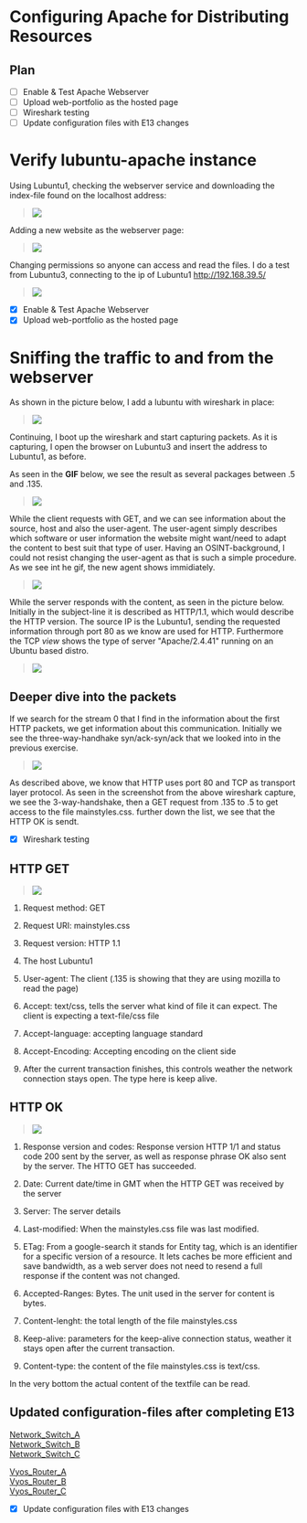 # Configuring Apache for Distributing Resources

## Plan

- [ ] Enable & Test Apache Webserver
- [ ] Upload web-portfolio as the hosted page
- [ ] Wireshark testing
- [ ] Update configuration files with E13 changes

# Verify lubuntu-apache instance

Using Lubuntu1, checking the webserver service and downloading the index-file found on the localhost address:

>![](/documentation/E13/testinglocalhost.gif)

Adding a new website as the webserver page:

>![](/documentation/E13/copywebtech.png)

Changing permissions so anyone can access and read the files. I do a test from Lubuntu3, connecting to the ip of Lubuntu1 http://192.168.39.5/

>![](/documentation/E13/testingportfolio.gif)

- [x] Enable & Test Apache Webserver
- [x] Upload web-portfolio as the hosted page

# Sniffing the traffic to and from the webserver

As shown in the picture below, I add a lubuntu with wireshark in place:

>![](/documentation/E13/wiresharklocation.png)

Continuing, I boot up the wireshark and start capturing packets. As it is capturing, I open the browser on Lubuntu3 and insert the address to Lubuntu1, as before.

As seen in the **GIF** below, we see the result as several packages between .5 and .135. 

>![](/documentation/E13/capturingpackets.gif)


While the client requests with GET, and we can see information about the source, host and also the user-agent. The user-agent simply describes which software or user information the website might want/need to adapt the content to best suit that type of user. Having an OSINT-background, I could not resist changing the user-agent as that is such a simple procedure. As we see int he gif, the new agent shows immidiately. 

>![](/documentation/E13/GET.png)

While the server responds with the content, as seen in the picture below. Initially in the subject-line it is described as HTTP/1.1, which would describe the HTTP version. The source IP is the Lubuntu1, sending the requested information through port 80
 as we know are used for HTTP. Furthermore the TCP *view* shows the type of server "Apache/2.4.41" running on an Ubuntu based distro. 

>![](/documentation/E13/http.png)


## Deeper dive into the packets

If we search for the stream 0 that I find in the information about the first HTTP packets, we get information about this communication. Initially we see the three-way-handhake syn/ack-syn/ack that we looked into in the previous exercise. 

>![](/documentation/E13/3wayhandshakegetandok.png)

As described above, we know that HTTP uses port 80 and TCP as transport layer protocol. As seen in the screenshot from the above wireshark capture, we see the 3-way-handshake, then a GET request from .135 to .5 to get access to the file mainstyles.css.
further down the list, we see that the HTTP OK is sendt.

- [x] Wireshark testing


## HTTP GET


>![](/documentation/E13/Get_deep.png)

1. Request method: GET
2. Request URI: mainstyles.css
3. Request version: HTTP 1.1
4. The host Lubuntu1

5. User-agent: The client (.135 is showing that they are using mozilla to read the page)
6. Accept: text/css, tells the server what kind of file it can expect. The client is expecting a text-file/css file
7. Accept-language: accepting language standard
8. Accept-Encoding: Accepting encoding on the client side
9. After the current transaction finishes, this controls weather the network connection stays open. The type here is keep alive. 


## HTTP OK

>![](/documentation/E13/HTTPOK.png)

1. Response version and codes: Response version HTTP 1/1 and status code 200 sent by the server, as well as response phrase OK also sent by the server. The HTTO GET has succeeded. 
2. Date: Current date/time in GMT when the HTTP GET was received by the server
3. Server: The server details
4. Last-modified: When the mainstyles.css file was last modified.
5. ETag: From a google-search it stands for Entity tag, which is an identifier for a specific version of a resource. It lets caches be more efficient and save bandwidth, as a web server does not need to resend a full response if the content was not changed. 

6. Accepted-Ranges: Bytes. The unit used in the server for content is bytes. 
7. Content-lenght: the total length of the file mainstyles.css
8. Keep-alive: parameters for the keep-alive connection status, weather it stays open after the current transaction. 
9. Content-type: the content of the file mainstyles.css is text/css. 

In the very bottom the actual content of the textfile can be read. 


## Updated configuration-files after completing E13

[Network_Switch_A](/documentation/E13/Config_files/E13-SwitchAu.cfg)\
[Network_Switch_B](/documentation/E13/Config_files/E13-SwitchBu.cfg)\
[Network_Switch_C](/documentation/E13/Config_files/E13-SwitchCu.cfg)

[Vyos_Router_A](/documentation/E13/Config_files/E13-RouterAu.cfg) \
[Vyos_Router_B](/documentation/E13/Config_files/E13-RouterBu.cfg) \
[Vyos_Router_C](/documentation/E13/Config_files/E13-RouterCu.cfg) 

- [x] Update configuration files with E13 changes
